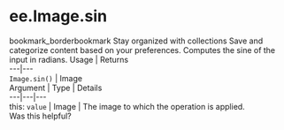  
#  ee.Image.sin
bookmark_borderbookmark Stay organized with collections  Save and categorize content based on your preferences.
Computes the sine of the input in radians.
Usage | Returns  
---|---  
`Image.sin()` | Image  
Argument | Type | Details  
---|---|---  
this: `value` | Image | The image to which the operation is applied.  
Was this helpful?
